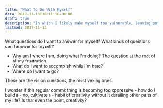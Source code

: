 ```yaml
---
title: "What To Do With Myself"
date: 2017-11-13T18:11:16-08:00
draft: true
description: "In which I likely make myself too vulnerable, leaving potential employers uncomfortable, yet disarmed by my candor"
lastmod: 2017-11-13
---
```


What questions do I want to answer for myself? What kinds of questions can I answer for myself? 

* Why am I where I am, doing what I'm doing? The question at the root of all my frustration.
* What do I want to accomplish while I'm here? 
* Where do I want to go?

These are the vision questions, the most vexing ones. 

I wonder if this regular commit thing is becoming too oppressive - how do I build a - no, cultivate a - habit of creativity without it derailing other parts of my life? Is that even the point, creativity?

